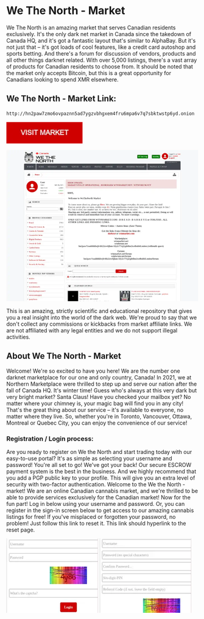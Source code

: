 # We The North - Market
We The North is an amazing market that serves Canadian residents exclusively. It's the only dark net market in Canada since the takedown of Canada HQ, and it's got a fantastic layout that's similar to AlphaBay. But it's not just that – it's got loads of cool features, like a credit card autoshop and sports betting. And there's a forum for discussion of vendors, products and all other things darknet related. With over 5,000 listings, there's a vast array of products for Canadian residents to choose from. It should be noted that the market only accepts Bitcoin, but this is a great opportunity for Canadians looking to spend XMR elsewhere.

## We The North - Market Link:

```sh
http://hn2paw7zmo6ovpaznn5ad7ygzvbhgxem4fru6mpa6v7q7sbktwstp6yd.onion

```
[<img src="/assets/visit-market.webp" width="200">](http://hn2paw7zmo6ovpaznn5ad7ygzvbhgxem4fru6mpa6v7q7sbktwstp6yd.onion
)

<a href="http://hn2paw7zmo6ovpaznn5ad7ygzvbhgxem4fru6mpa6v7q7sbktwstp6yd.onion
"><img src="/assets/wtn-preview.webp" alt="image" style="max-width: 100%;"><a>

This is an amazing, strictly scientific and educational repository that gives you a real insight into the world of the dark web. We're proud to say that we don't collect any commissions or kickbacks from market affiliate links. We are not affiliated with any legal entities and we do not support illegal activities.

## About We The North - Market
Welcome! We're so excited to have you here! We are the number one darknet marketplace for our one and only country, Canada! In 2021, we at Northern Marketplace were thrilled to step up and serve our nation after the fall of Canada HQ. It's winter time! Guess who's always at this very dark but very bright market? Santa Claus! Have you checked your mailbox yet? No matter where your chimney is, your magic bag will find you in any city! That's the great thing about our service – it's available to everyone, no matter where they live. So, whether you're in Toronto, Vancouver, Ottawa, Montreal or Quebec City, you can enjoy the convenience of our service!

### Registration / Login process:

Are you ready to register on We the North and start trading today with our easy-to-use portal? It's as simple as selecting your username and password! You're all set to go! We've got your back! Our secure ESCROW payment system is the best in the business. And we highly recommend that you add a PGP public key to your profile. This will give you an extra level of security with two-factor authentication.
Welcome to the We the North - market! We are an online Canadian cannabis market, and we're thrilled to be able to provide services exclusively for the Canadian market! Now for the fun part! Log in below using your username and password. Or, you can register in the sign-in screen below to get access to our amazing cannabis listings for free! If you've misplaced or forgotten your password, no problem! Just follow this link to reset it. This link should hyperlink to the reset page.

<a href="http://hn2paw7zmo6ovpaznn5ad7ygzvbhgxem4fru6mpa6v7q7sbktwstp6yd.onion
"><img src="/assets/wtn-login.webp" alt="image" style="max-width: 100%;"><a>  <a href="http://hn2paw7zmo6ovpaznn5ad7ygzvbhgxem4fru6mpa6v7q7sbktwstp6yd.onion
"><img src="/assets/wtn-register.webp" alt="image" style="max-width: 100%;"><a>